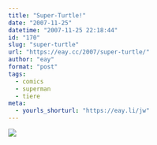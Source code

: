 ```yaml
---
title: "Super-Turtle!"
date: "2007-11-25"
datetime: "2007-11-25 22:18:44"
id: "170"
slug: "super-turtle"
url: "https://eay.cc/2007/super-turtle/"
author: "eay"
format: "post"
tags:
  - comics
  - superman
  - tiere
meta:
  - yourls_shorturl: "https://eay.li/jw"
---
```


![](/uploads/2007/superturtle.jpg)
